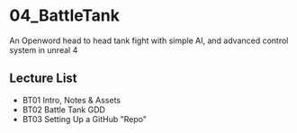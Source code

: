# 04_BattleTank
An Openword head to head tank fight with simple AI, and advanced control system in unreal 4

## Lecture List
* BT01 Intro, Notes & Assets
* BT02 Battle Tank GDD
* BT03 Setting Up a GitHub "Repo"
